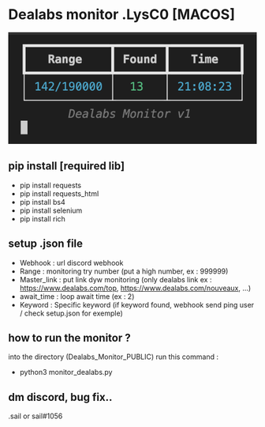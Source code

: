# Dealabs monitor .LysC0 [MACOS]

![info](img/info.png)

## pip install [required lib]

- pip install requests
- pip install requests_html
- pip install bs4
- pip install selenium
- pip install rich

## setup .json file

- Webhook : url discord webhook
- Range : monitoring try number (put a high number, ex : 999999)
- Master_link : put link dyw monitoring (only dealabs link ex : https://www.dealabs.com/top, https://www.dealabs.com/nouveaux, ...) 
- await_time : loop await time (ex : 2)
- Keyword : Specific keyword (if keyword found, webhook send ping user / check setup.json for exemple)

## how to run the monitor ? ##

into the directory (Dealabs_Monitor_PUBLIC) run this command :
- python3 monitor_dealabs.py

## dm discord, bug fix..

.sail or sail#1056
